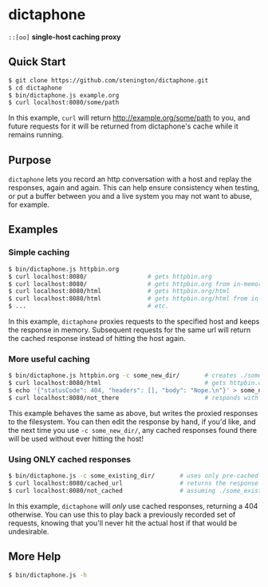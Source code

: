 # dictaphone 
`::[oo]`
**single-host caching proxy**

## Quick Start

``` bash
$ git clone https://github.com/stenington/dictaphone.git
$ cd dictaphone
$ bin/dictaphone.js example.org
$ curl localhost:8080/some/path
```

In this example, `curl` will return http://example.org/some/path to you, and future requests for it
will be returned from dictaphone's cache while it remains running.

## Purpose

`dictaphone` lets you record an http conversation with a host and replay the responses, again and again. This
can help ensure consistency when testing, or put a buffer between you and a live system you may not want to abuse,
for example.

## Examples

### Simple caching
``` bash
$ bin/dictaphone.js httpbin.org
$ curl localhost:8080/                 # gets httpbin.org
$ curl localhost:8080/                 # gets httpbin.org from in-memory cache
$ curl localhost:8080/html             # gets httpbin.org/html
$ curl localhost:8080/html             # gets httpbin.org/html from in-memory cache
$ ...                                  # etc.
```

In this example, `dictaphone` proxies requests to the specified host and keeps the response in memory. 
Subsequent requests for the same url will return the cached response instead of hitting the host again.

### More useful caching
``` bash
$ bin/dictaphone.js httpbin.org -c some_new_dir/       # creates ./some_new_dir/ and uses it as the base directory for a flat file cache
$ curl localhost:8080/html                             # gets httpbin.org/html and stores the response as a JSON data object in ./some_new_dir/GET/html
$ echo '{"statusCode": 404, "headers": [], "body": "Nope.\n"}' > some_new_dir/GET/not_there
$ curl localhost:8080/not_there                        # responds with your manually created 404
```

This example behaves the same as above, but writes the proxied responses to the filesystem. You can then edit the response 
by hand, if you'd like, and the next time you use `-c some_new_dir/`, any cached responses found there will be used without
ever hitting the host!

### Using ONLY cached responses
``` bash
$ bin/dictaphone.js -c some_existing_dir/       # uses only pre-cached responses found under ./some_existing_dir/
$ curl localhost:8080/cached_url                # returns the response in ./some_existing_dir/GET/cached_url 
$ curl localhost:8080/not_cached                # assuming ./some_existing_dir/GET/not_cached doesn't exist, returns a 404
```

In this example, `dictaphone` will *only* use cached responses, returning a 404 otherwise. You can use this to play back a previously
recorded set of requests, knowing that you'll never hit the actual host if that would be undesirable.

## More Help
``` bash
$ bin/dictaphone.js -h
```

